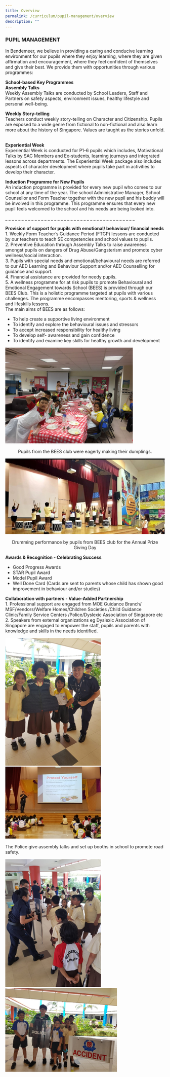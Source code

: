```yaml
---
title: Overview
permalink: /curriculum/pupil-management/overview
description: ""
---
```

### PUPIL MANAGEMENT

In Bendemeer, we believe in providing a caring and conducive learning environment for our pupils where they enjoy learning, where they are given affirmation and encouragement, where they feel confident of themselves and give their best. We provide them with opportunities through various programmes: 

  

**School-based Key Programmes** <br>
**Assembly Talks** <br>
Weekly Assembly Talks are conducted by School Leaders, Staff and Partners on safety aspects, environment issues, healthy lifestyle and personal well-being.  

**Weekly Story-telling** <br>
Teachers conduct weekly story-telling on Character and Citizenship. Pupils are exposed to a wide genre from fictional to non-fictional and also learn more about the history of Singapore. Values are taught as the stories unfold.  

**Experiential Week** <br>
Experiential Week is conducted for P1-6 pupils which includes, Motivational Talks by SAC Members and Ex-students, learning journeys and integrated lessons across departments. The Experiential Week package also includes aspects of character development where pupils take part in activities to develop their character.  

**Induction Programme for New Pupils** <br>
An induction programme is provided for every new pupil who comes to our school at any time of the year. The school Administrative Manager, School Counsellor and Form Teacher together with the new pupil and his buddy will be involved in this programme. This programme ensures that every new pupil feels welcomed to the school and his needs are being looked into.   

\_ \_ \_ \_ \_ \_ \_ \_ \_ \_ \_ \_ \_ \_ \_ \_ \_ \_ \_ \_ \_ \_ \_ \_ \_ \_ \_ \_ \_ \_ \_ \_ \_ \_ \_ \_ \_ \_ \_ \_

**Provision of support for pupils with emotional/ behaviour/ financial needs** <br>
1\.  Weekly Form Teacher’s Guidance Period (FTGP) lessons are conducted by our teachers to teach SE competencies and school values to pupils. <br>
2\.  Preventive Education through Assembly Talks to raise awareness amongst pupils on dangers of Drug Abuse/Gangsterism and promote cyber wellness/social interaction. <br>
3\.  Pupils with special needs and emotional/behavioural needs are referred to our AED Learning and Behaviour Support and/or AED Counselling for guidance and support. <br>
4\.  Financial assistance are provided for needy pupils. <br>
5\.  A wellness programme for at risk pupils to promote Behavioural and Emotional Engagement towards School (BEES) is provided through our BEES Club. This is a holistic programme targeted at pupils with various challenges. The programme encompasses mentoring, sports & wellness and lifeskills lessons. <br>
The main aims of BEES are as follows: <br>
*   To help create a supportive living environment
*   To identify and explore the behavioural issues and stressors
*   To accept increased responsibility for healthy living
*   To develop self- awareness and gain confidence
*   To identify and examine key skills for healthy growth and development 

<img src="/images/1%20(5).jpg" style="width:80%"/>

<p align="center">Pupils from the BEES club were eagerly making their dumplings. </p>

![2.jpg](/images/2%20(5).jpg)

<p align="center">Drumming performance by pupils from BEES club for the Annual Prize Giving Day </p>

**Awards & Recognition - Celebrating Success**
*   Good Progress Awards
*   STAR Pupil Award
*   Model Pupil Award
*   Well Done Card (Cards are sent to parents whose child has shown good improvement in behaviour and/or studies)

**Collaboration with partners - Value-Added Partnership** <br>
1\.  Professional support are engaged from MOE Guidance Branch/ MSF/Vendors/Welfare Homes/Children Societies /Child Guidance Clinic/Family Service Centers /Police/Dyslexic Association of Singapore etc <br>
2\.  Speakers from external organizations eg Dyslexic Association of Singapore are engaged to empower the staff, pupils and parents with knowledge and skills in the needs identified.

<img src="/images/3%20(4).jpg" style="width:60%"/>

<img src="/images/4%20(4).jpg" style="width:60%"/>

The Police give assembly talks and set up booths in school to promote road safety.

<img src="/images/5%20(4).jpg" style="width:60%"/>

<img src="/images/6%20(4).jpg" style="width:70%"/>